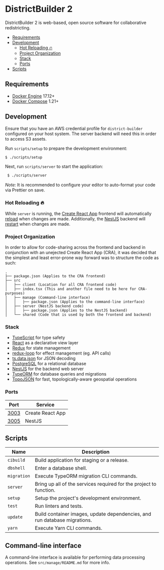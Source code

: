 # DistrictBuilder 2

DistrictBuilder 2 is web-based, open source software for collaborative redistricting.

- [Requirements](#requirements)
- [Development](#development)
  - [Hot Reloading 🔥](#hot-reloading-)
  - [Project Organization](#project-organization)
  - [Stack](#stack)
  - [Ports](#ports)
- [Scripts](#scripts)

## Requirements

- [Docker Engine](https://docs.docker.com/install/) 17.12+
- [Docker Compose](https://docs.docker.com/compose/install/) 1.21+

## Development

Ensure that you have an AWS credential profile for `district-builder` configured on your host system.
The server backend will need this in order to access S3 assets.

Run `scripts/setup` to prepare the development environment:

 ```bash
 $ ./scripts/setup
 ```

 Next, run `scripts/server` to start the application:

```bash
 $ ./scripts/server
```

 *Note:* It is recommended to configure your editor to auto-format your code via Prettier on save.

### Hot Reloading 🔥

While `server` is running, the [Create React App](https://github.com/facebook/create-react-app/) frontend will automatically [reload](https://github.com/facebook/create-react-app/#whats-included) when changes are made. Additionally, the [NestJS](https://nestjs.com/) backend will [restart](https://docs.nestjs.com/cli/usages#nest-start) when changes are made.

### Project Organization

In order to allow for code-sharing across the frontend and backend in conjunction with an unejected Create React App (CRA), it was decided that the simplest and least error-prone way forward was to structure the code as such:

```
.
├── package.json (Applies to the CRA frontend)
├── src
│   ├── client (Location for all CRA frontend code)
│   ├── index.tsx (This and another file need to be here for CRA-purposes)
│   ├── manage (Command-line interface)
│   │   ├── package.json (Applies to the command-line interface)
│   ├── server (NestJS backend code)
│   │   ├── package.json (Applies to the NestJS backend)
│   └── shared (Code that is used by both the frontend and backend)
```

### Stack

* [TypeScript](https://www.typescriptlang.org/) for type safety
* [React](https://reactjs.org/) as a declarative view layer
* [Redux](https://redux.js.org/) for state management
* [redux-loop](https://redux-loop.js.org/) for effect management (eg. API calls)
* [ts.data.json](https://github.com/joanllenas/ts.data.json) for JSON decoding
* [PostgreSQL](https://www.postgresql.org/) for a relational database
* [NestJS](https://nestjs.com/) for the backend web server
* [TypeORM](https://typeorm.io/) for database queries and migrations
* [TopoJSON](https://github.com/topojson/topojson) for fast, topologically-aware geospatial operations

### Ports

| Port                          | Service          |
|-------------------------------|------------------|
| [3003](http://localhost:3003) | Create React App |
| [3005](http://localhost:3005) | NestJS           |

## Scripts

| Name        | Description                                                               |
|-------------|---------------------------------------------------------------------------|
| `cibuild`   | Build application for staging or a release.                               |
| `dbshell`   | Enter a database shell.                                                   |
| `migration` | Execute TypeORM migration CLI commands.                                   |
| `server`    | Bring up all of the services required for the project to function.        |
| `setup`     | Setup the project's development environment.                              |
| `test`      | Run linters and tests.                                                    |
| `update`    | Build container images, update dependencies, and run database migrations. |
| `yarn`      | Execute Yarn CLI commands.                                                |

## Command-line interface

A command-line interface is available for performing data processing operations.
See `src/manage/README.md` for more info.
